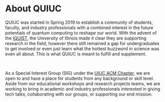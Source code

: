# About QUIUC

QUIUC was started in Spring 2019 to establish a community of students, faculty, and
industry professionals with a combined interest in the future potentials of quantum
computing to reshape our world. With the advent of the [IQUIST](https://iquist.illinois.edu),
the University of Illinois made it clear they are supporting research in the field,
however there still remained a gap for undergraduates to get involved or even just learn
what the hottest buzzword in science was even all about. This is what QUIUC is meant
to fulfill and supplement.

&nbsp;

As a Special Interest Group (SIG) under the [UIUC ACM Chapter](https://acm.illinois.edu), we are open to and have a place for students from any background or skill level. Aside from our educational workshops and research
projects teams, we are working to bring in academic and industry professionals
interested in giving tech talks, collaborating with our groups, or supporting our
end mission.

&nbsp;
